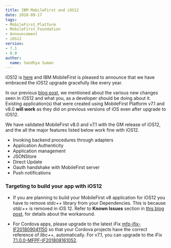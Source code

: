 ```yaml
---
title: IBM MobileFirst and iOS12
date: 2018-09-17
tags:
- MobileFirst_Platform
- MobileFirst_Foundation
- Announcement
- iOS12
version:
- 7.1
- 8.0
author:
  name: Sandhya Suman
---
```


iOS12 is [here](https://developer.apple.com/download/) and IBM MobileFirst is pleased to announce that we have embraced the iOS12 upgrade gracefully like every year.

In our previous [blog post]({{site.baseurl}}/blog/2018/07/23/mfp-support-for-ios12/), we mentioned about the various new changes seen in iOS12 and what you, as a developer should be doing about it.
Existing application(s) that were created using MobileFirst Platform v7.1 and v8.0 **will work** as they did on previous versions of iOS even after upgrade to iOS12.

We have validated MobileFirst v8.0 and v7.1 with the GM release of iOS12, and the all the major features listed below work fine with iOS12.

* Invoking backend procedures through adapters
* Application Authenticity
* Application management
* JSONStore
* Direct Update
* Oauth handshake with MobileFirst server
* Push notifications

### Targeting to build your app with iOS12  

* If you are planning to build your MobileFirst v8 application for iOS12  you have to remove *stdc++* library from your Dependencies. This is because *stdc++* is removed in iOS 12. Refer to **Known Issues** section in [this blog post]({{site.baseurl}}/blog/2018/07/23/mfp-support-for-ios12/), for details about the workaround.

* For Cordova apps, please upgrade to the latest iFix [mfp-ifix-IF201809041150]({{site.baseurl}}/blog/2018/05/18/8-0-master-ifix-release/#collapse-mfp-ifix-IF201809041150) so that your Cordova projects have the correct reference of *libc++*, automatically. For v7.1, you can upgrade to the iFix [ 7.1.0.0-MFPF-IF201808161052]({{site.baseurl}}/blog/2018/05/18/7-1-master-ifix-release/).
